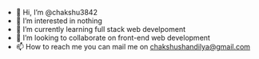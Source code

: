 - 👋 Hi, I’m @chakshu3842
- 👀 I’m interested in nothing
- 🌱 I’m currently learning full stack web develpoment
- 💞️ I’m looking to collaborate on front-end web development
- 📫 How to reach me you can mail me on chakshushandilya@gmail.com

<!---
chakshu3842/chakshu3842 is a ✨ special ✨ repository because its `README.md` (this file) appears on your GitHub profile.
You can click the Preview link to take a look at your changes.
--->

